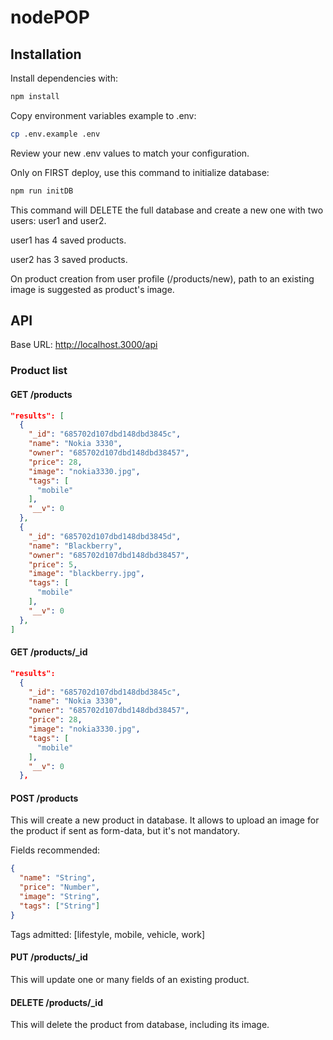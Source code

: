 # nodePOP

## Installation

Install dependencies with:

```sh
npm install
```

Copy environment variables example to .env:

```sh
cp .env.example .env
```

Review your new .env values to match your configuration.

Only on FIRST deploy, use this command to initialize database:

```sh
npm run initDB
```

This command will DELETE the full database and create a new one with two users: user1 and user2.

user1 has 4 saved products.

user2 has 3 saved products.

On product creation from user profile (/products/new), path to an existing image is suggested as product's image.

## API

Base URL: http://localhost.3000/api

### Product list

#### GET /products

```json
"results": [
  {
    "_id": "685702d107dbd148dbd3845c",
    "name": "Nokia 3330",
    "owner": "685702d107dbd148dbd38457",
    "price": 28,
    "image": "nokia3330.jpg",
    "tags": [
      "mobile"
    ],
    "__v": 0
  },
  {
    "_id": "685702d107dbd148dbd3845d",
    "name": "Blackberry",
    "owner": "685702d107dbd148dbd38457",
    "price": 5,
    "image": "blackberry.jpg",
    "tags": [
      "mobile"
    ],
    "__v": 0
  },
]
```

#### GET /products/_id

```json
"results":
  {
    "_id": "685702d107dbd148dbd3845c",
    "name": "Nokia 3330",
    "owner": "685702d107dbd148dbd38457",
    "price": 28,
    "image": "nokia3330.jpg",
    "tags": [
      "mobile"
    ],
    "__v": 0
  },
```

#### POST /products

This will create a new product in database. It allows to upload an image for the product if sent as form-data, but it's not mandatory.

Fields recommended:

```json
{
  "name": "String",
  "price": "Number",
  "image": "String",
  "tags": ["String"]
}
```

Tags admitted: [lifestyle, mobile, vehicle, work]

#### PUT /products/_id

This will update one or many fields of an existing product.

#### DELETE /products/_id

This will delete the product from database, including its image.
